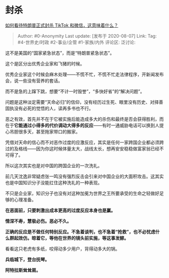 # 封杀
[如何看待特朗普正式封杀 TikTok 和微信，这意味着什么？](https://www.zhihu.com/question/412595987/answer/1391184240)

> Author: #0-Anonymity
> Last update: [发布于 2020-08-07]
> Link:
> Tag: #4-世界史/时政 #2-事业/企管 #1-家族/内外
> 评论区:
> 泛讨论:

这不是美国的“国家紧急状态”，而是“特朗普紧急状态”。

这个是区分出优秀企业家和飞猪的时候。

优秀企业家这个时候会麻木处理——不慌不忙，不慌不忙走法律程序，开新闻发布会，说一些没有营养的套话。

而不是急的上蹿下跳，想要“不计一时毁誉”，“多快好省”的“解决问题”。

问题是这种淡定需要“天命必归”的信仰，没有经历过生死、眼里没有历史、对择善固执没有必死的觉悟的人，读再多书也不行。

恶之有效，首先并不在于它被实施后能造成多大的杀伤和最终是否会获得胜利，而在于**它能通过小得多的代价调动大得多的反应**——有时一通威胁电话可以换到人提心吊胆很多天，甚至拖家带口的搬家。

凭借对天命的信心而不对恶作过度的应激反应，其实是任何一家跨国企业都必须跨过的及格线——因为你这时候体量太大，战线太长，想再安安稳稳做富家翁已经不可得了。

所以这次其实也是对中国的跨国企业的一次洗礼。

前几天沈逸非常疑虑张一鸣没有强烈反击会引来对中国企业的大面积攻击。这其实也是中国知识分子没能扛住这种洗礼的一种表现。

不只是企业家，知识分子也没有对这种加冕为世界之王所要承受的生命之轻做好足够的心理准备。

**在恶面前，只要刺激出成本更高的过度反应本身也是赢。**

**情深不寿，慧极必伤。恶必不久。**

**正确的反应是不做任何特别反应。不急着谈判，也不急着“抢救”，也不必忧虑什么群起效仿。晾着它，等他在世界的镜头前实施，等这事发酵。**

看看这只老虎有多纸，咬得动多少用户，背得动多大的锅。

**兵临城下，登台抚琴。**

**阿特拉斯耸耸肩。**
